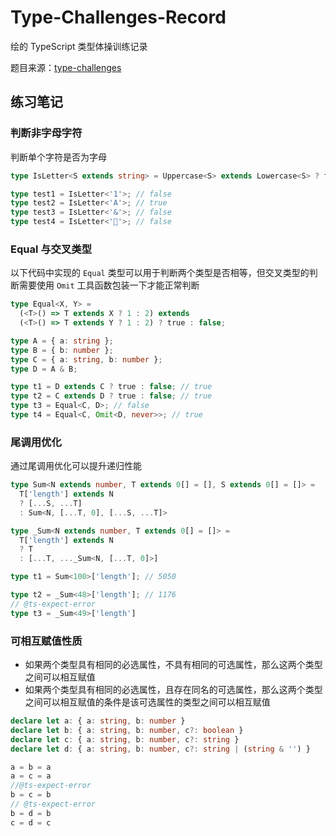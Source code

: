 # Type-Challenges-Record

绘的 TypeScript 类型体操训练记录

题目来源：[type-challenges](https://github.com/type-challenges/type-challenges)

## 练习笔记

### 判断非字母字符

判断单个字符是否为字母

``` ts
type IsLetter<S extends string> = Uppercase<S> extends Lowercase<S> ? false : true

type test1 = IsLetter<'1'>; // false
type test2 = IsLetter<'A'>; // true
type test3 = IsLetter<'&'>; // false
type test4 = IsLetter<'🙂'>; // false
```

### Equal 与交叉类型

以下代码中实现的 `Equal` 类型可以用于判断两个类型是否相等，但交叉类型的判断需要使用 `Omit` 工具函数包装一下才能正常判断

```ts
type Equal<X, Y> =
  (<T>() => T extends X ? 1 : 2) extends
  (<T>() => T extends Y ? 1 : 2) ? true : false;

type A = { a: string };
type B = { b: number };
type C = { a: string, b: number };
type D = A & B;

type t1 = D extends C ? true : false; // true
type t2 = C extends D ? true : false; // true
type t3 = Equal<C, D>; // false
type t4 = Equal<C, Omit<D, never>>; // true
```

### 尾调用优化

通过尾调用优化可以提升递归性能

```ts
type Sum<N extends number, T extends 0[] = [], S extends 0[] = []> =
  T['length'] extends N
  ? [...S, ...T]
  : Sum<N, [...T, 0], [...S, ...T]>

type _Sum<N extends number, T extends 0[] = []> =
  T['length'] extends N
  ? T
  : [...T, ..._Sum<N, [...T, 0]>]

type t1 = Sum<100>['length']; // 5050

type t2 = _Sum<48>['length']; // 1176
// @ts-expect-error
type t3 = _Sum<49>['length']
```

### 可相互赋值性质

- 如果两个类型具有相同的必选属性，不具有相同的可选属性，那么这两个类型之间可以相互赋值
- 如果两个类型具有相同的必选属性，且存在同名的可选属性，那么这两个类型之间可以相互赋值的条件是该可选属性的类型之间可以相互赋值

```ts
declare let a: { a: string, b: number }
declare let b: { a: string, b: number, c?: boolean }
declare let c: { a: string, b: number, c?: string }
declare let d: { a: string, b: number, c?: string | (string & '') }

a = b = a
a = c = a
//@ts-expect-error
b = c = b
// @ts-expect-error
b = d = b
c = d = c
```